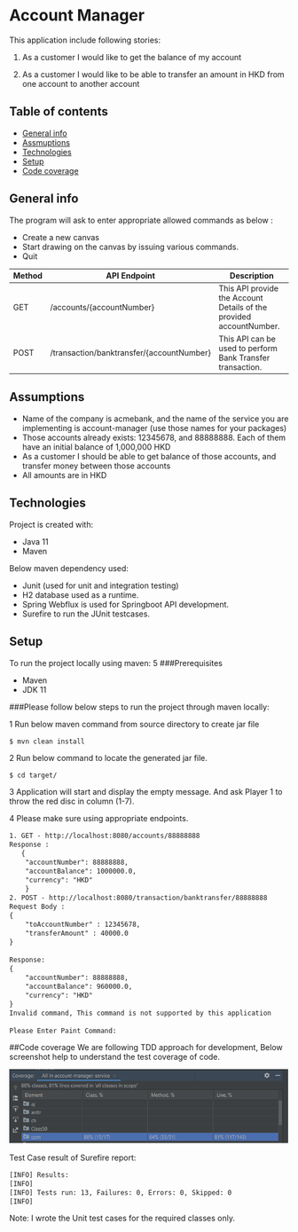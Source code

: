 # Account Manager
This application include following stories:

1) As a customer I would like to get the balance of my account

2) As a customer I would like to be able to transfer an amount in HKD from one account to another account

## Table of contents
* [General info](#general-info)
* [Assmuptions](#assumptions)
* [Technologies](#technologies)
* [Setup](#setup)
* [Code coverage](#code-coverage)

## General info
The program will ask to enter appropriate allowed commands as below :

* Create a new canvas
* Start drawing on the canvas by issuing various commands.
* Quit

| Method  | API Endpoint  | Description |
| --------|-------------|---------------|
| GET   | /accounts/{accountNumber} | This API provide the Account Details of the provided accountNumber. |
| POST | /transaction/banktransfer/{accountNumber}| This API can be used to perform Bank Transfer transaction. |

## Assumptions

* Name of the company is acmebank, and the name of the service you are implementing is account-manager (use those names for your packages)
* Those accounts already exists: 12345678, and 88888888. Each of them have an initial balance of 1,000,000 HKD
* As a customer I should be able to get balance of those accounts, and transfer money between those accounts
* All amounts are in HKD
## Technologies
Project is created with:
* Java 11
* Maven

Below maven dependency used:
- Junit (used for unit and integration testing)
- H2 database used as a runtime.
- Spring Webflux is used for Springboot API development.
- Surefire to run the JUnit testcases.
## Setup
To run the project locally using maven:
5
###Prerequisites
* Maven
* JDK 11

###Please follow below steps to run the project through maven locally:

1 Run below maven command from source directory to create jar file
```
$ mvn clean install
```
2 Run below command to locate the generated jar file.
```
$ cd target/
```
3 Application will start and display the empty message. And ask Player 1 to throw the red disc in column (1-7).

4 Please make sure using appropriate endpoints.
```
1. GET - http://localhost:8080/accounts/88888888
Response : 
   {
    "accountNumber": 88888888,
    "accountBalance": 1000000.0,
    "currency": "HKD"
    }
2. POST - http://localhost:8080/transaction/banktransfer/88888888
Request Body :
{
    "toAccountNumber" : 12345678,
    "transferAmount" : 40000.0
}

Response:
{
    "accountNumber": 88888888,
    "accountBalance": 960000.0,
    "currency": "HKD"
}
Invalid command, This command is not supported by this application

Please Enter Paint Command:
```

##Code coverage
We are following TDD approach for development, Below screenshot help to understand the test coverage of code.

![plot](./resources/CodeCoverage.png)

Test Case result of Surefire report:
```
[INFO] Results:
[INFO]
[INFO] Tests run: 13, Failures: 0, Errors: 0, Skipped: 0
[INFO]
```
Note: I wrote the Unit test cases for the required classes only.
